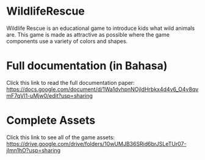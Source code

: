 # WildlifeRescue
Wildlife Rescue is an educational game to introduce kids what wild animals are. This game is made as attractive as possible where the game components use a variety of colors and shapes.

# Full documentation (in Bahasa)
Click this link to read the full documentation paper:
https://docs.google.com/document/d/1Wa1dvhpnNOjldHrbkx4d4v6_O4v8qvmF7qVI1-uMjw0/edit?usp=sharing

# Complete Assets
Click this link to see all of the game assets:
https://drive.google.com/drive/folders/10wUMJB36SRid6brJSLeTUr07-jImn1hO?usp=sharing
